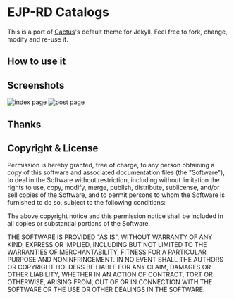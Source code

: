 # EJP-RD Catalogs

This is a port of [Cactus](https://github.com/koenbok/Cactus)'s default theme for Jekyll.
Feel free to fork, change, modify and re-use it.

## How to use it



## Screenshots

![index page](https://raw.githubusercontent.com/)
![post page](https://raw.githubusercontent.com/)


## Thanks


## Copyright & License


Permission is hereby granted, free of charge, to any person obtaining a copy
of this software and associated documentation files (the "Software"), to deal
in the Software without restriction, including without limitation the rights
to use, copy, modify, merge, publish, distribute, sublicense, and/or sell
copies of the Software, and to permit persons to whom the Software is
furnished to do so, subject to the following conditions:

The above copyright notice and this permission notice shall be included in all
copies or substantial portions of the Software.

THE SOFTWARE IS PROVIDED "AS IS", WITHOUT WARRANTY OF ANY KIND, EXPRESS OR
IMPLIED, INCLUDING BUT NOT LIMITED TO THE WARRANTIES OF MERCHANTABILITY,
FITNESS FOR A PARTICULAR PURPOSE AND NONINFRINGEMENT. IN NO EVENT SHALL THE
AUTHORS OR COPYRIGHT HOLDERS BE LIABLE FOR ANY CLAIM, DAMAGES OR OTHER
LIABILITY, WHETHER IN AN ACTION OF CONTRACT, TORT OR OTHERWISE, ARISING FROM,
OUT OF OR IN CONNECTION WITH THE SOFTWARE OR THE USE OR OTHER DEALINGS IN THE
SOFTWARE.
